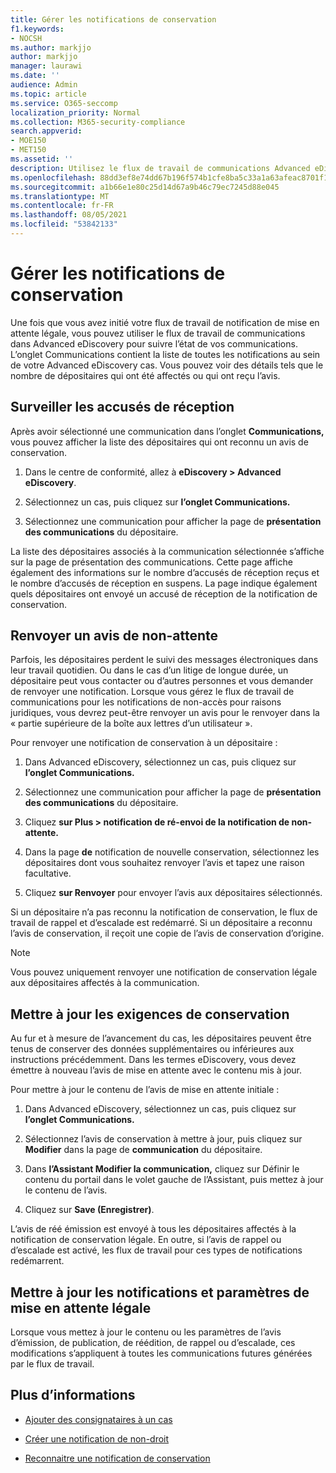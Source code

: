 ```yaml
---
title: Gérer les notifications de conservation
f1.keywords:
- NOCSH
ms.author: markjjo
author: markjjo
manager: laurawi
ms.date: ''
audience: Admin
ms.topic: article
ms.service: O365-seccomp
localization_priority: Normal
ms.collection: M365-security-compliance
search.appverid:
- MOE150
- MET150
ms.assetid: ''
description: Utilisez le flux de travail de communications Advanced eDiscovery pour suivre l’état de vos notifications de mise en attente légale et, si nécessaire, les mettre à jour et les renvoyer.
ms.openlocfilehash: 88dd3ef8e74dd67b196f574b1cfe8ba5c33a1a63afeac8701f19e36476e56767
ms.sourcegitcommit: a1b66e1e80c25d14d67a9b46c79ec7245d88e045
ms.translationtype: MT
ms.contentlocale: fr-FR
ms.lasthandoff: 08/05/2021
ms.locfileid: "53842133"
---
```

# <a name="manage-hold-notifications"></a>Gérer les notifications de conservation

Une fois que vous avez initié votre flux de travail de notification de mise en attente légale, vous pouvez utiliser le flux de travail de communications dans Advanced eDiscovery pour suivre l’état de vos communications. L’onglet Communications contient la liste de toutes les notifications au sein de votre Advanced eDiscovery cas. Vous pouvez voir des détails tels que le nombre de dépositaires qui ont été affectés ou qui ont reçu l’avis.

## <a name="monitor-acknowledgments"></a>Surveiller les accusés de réception

Après avoir sélectionné une communication dans l’onglet **Communications,** vous pouvez afficher la liste des dépositaires qui ont reconnu un avis de conservation. 

1. Dans le centre de conformité, allez à **eDiscovery > Advanced eDiscovery**.

2. Sélectionnez un cas, puis cliquez sur **l’onglet Communications.**

3. Sélectionnez une communication pour afficher la page de **présentation des communications** du dépositaire.

La liste des dépositaires associés à la communication sélectionnée s’affiche sur la page de présentation des communications. Cette page affiche également des informations sur le nombre d’accusés de réception reçus et le nombre d’accusés de réception en suspens. La page indique également quels dépositaires ont envoyé un accusé de réception de la notification de conservation.

## <a name="re-send-a-hold-notice"></a>Renvoyer un avis de non-attente

Parfois, les dépositaires perdent le suivi des messages électroniques dans leur travail quotidien. Ou dans le cas d’un litige de longue durée, un dépositaire peut vous contacter ou d’autres personnes et vous demander de renvoyer une notification. Lorsque vous gérez le flux de travail de communications pour les notifications de non-accès pour raisons juridiques, vous devrez peut-être renvoyer un avis pour le renvoyer dans la « partie supérieure de la boîte aux lettres d’un utilisateur ».

Pour renvoyer une notification de conservation à un dépositaire :

1. Dans Advanced eDiscovery, sélectionnez un cas, puis cliquez sur **l’onglet Communications.**

2. Sélectionnez une communication pour afficher la page de **présentation des communications** du dépositaire.

3. Cliquez **sur Plus > notification de ré-envoi de la notification de non-attente.**

4. Dans la page **de** notification de nouvelle conservation, sélectionnez les dépositaires dont vous souhaitez renvoyer l’avis et tapez une raison facultative.

5. Cliquez **sur Renvoyer** pour envoyer l’avis aux dépositaires sélectionnés.

Si un dépositaire n’a pas reconnu la notification de conservation, le flux de travail de rappel et d’escalade est redémarré. Si un dépositaire a reconnu l’avis de conservation, il reçoit une copie de l’avis de conservation d’origine.

> [!NOTE]
> Vous pouvez uniquement renvoyer une notification de conservation légale aux dépositaires affectés à la communication. 

## <a name="update-preservation-requirements"></a>Mettre à jour les exigences de conservation
  
Au fur et à mesure de l’avancement du cas, les dépositaires peuvent être tenus de conserver des données supplémentaires ou inférieures aux instructions précédemment. Dans les termes eDiscovery, vous devez émettre à nouveau l’avis de mise en attente avec le contenu mis à jour.

Pour mettre à jour le contenu de l’avis de mise en attente initiale :

1. Dans Advanced eDiscovery, sélectionnez un cas, puis cliquez sur **l’onglet Communications.**

2. Sélectionnez l’avis de conservation à mettre à jour, puis cliquez sur **Modifier** dans la page de **communication** du dépositaire.

3. Dans **l’Assistant Modifier la communication,** cliquez sur Définir le contenu du portail dans le volet gauche de l’Assistant, puis mettez à jour le contenu de l’avis. 

4. Cliquez sur **Save (Enregistrer)**.

L’avis de réé émission est envoyé à tous les dépositaires affectés à la notification de conservation légale. En outre, si l’avis de rappel ou d’escalade est activé, les flux de travail pour ces types de notifications redémarrent.

## <a name="update-legal-hold-notifications-and-settings"></a>Mettre à jour les notifications et paramètres de mise en attente légale

Lorsque vous mettez à jour le contenu ou les paramètres de l’avis d’émission, de publication, de réédition, de rappel ou d’escalade, ces modifications s’appliquent à toutes les communications futures générées par le flux de travail.

## <a name="more-information"></a>Plus d’informations

- [Ajouter des consignataires à un cas](add-custodians-to-case.md)

- [Créer une notification de non-droit](create-hold-notification.md)

- [Reconnaitre une notification de conservation](acknowledge-hold-notification.md)
